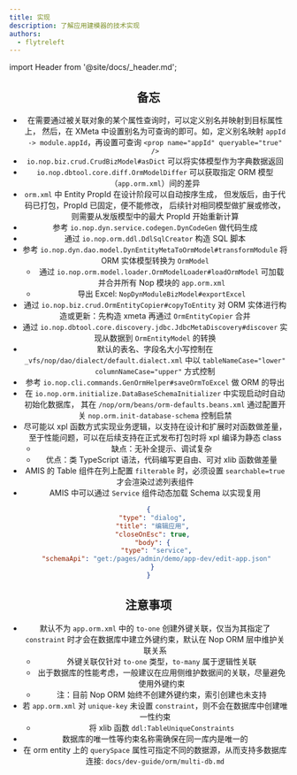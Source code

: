 ```yaml
---
title: 实现
description: 了解应用建模器的技术实现
authors:
  - flytreleft
---
```


import Header from '@site/docs/\_header.md';

<Header />

## 备忘

- 在需要通过被关联对象的某个属性查询时，可以定义别名并映射到目标属性上，
  然后，在 XMeta 中设置别名为可查询的即可。如，定义别名映射
  `appId -> module.appId`，再设置可查询
  `<prop name="appId" queryable="true" />`
- `io.nop.biz.crud.CrudBizModel#asDict` 可以将实体模型作为字典数据返回
- `io.nop.dbtool.core.diff.OrmModelDiffer` 可以获取指定
  ORM 模型（`app.orm.xml`）间的差异
- `orm.xml` 中 Entity PropId 在设计阶段可以自动按序生成，
  但发版后，由于代码已打包，PropId 已固定，便不能修改，
  后续针对相同模型做扩展或修改，则需要从发版模型中的最大 PropId 开始重新计算
- 参考 `io.nop.dyn.service.codegen.DynCodeGen` 做代码生成
- 通过 `io.nop.orm.ddl.DdlSqlCreator` 构造 SQL 脚本
- 参考 `io.nop.dyn.dao.model.DynEntityMetaToOrmModel#transformModule`
  将 ORM 实体模型转换为 `OrmModel`
  - 通过 `io.nop.orm.model.loader.OrmModelLoader#loadOrmModel`
    可加载并合并所有 Nop 模块的 `app.orm.xml`
  - 导出 Excel: `NopDynModuleBizModel#exportExcel`
- 通过 `io.nop.biz.crud.OrmEntityCopier#copyToEntity`
  对 ORM 实体进行构造或更新：先构造 xmeta 再通过 `OrmEntityCopier` 合并
- 通过 `io.nop.dbtool.core.discovery.jdbc.JdbcMetaDiscovery#discover`
  实现从数据到 `OrmEntityModel` 的转换
- 默认的表名、字段名大小写控制在 `_vfs/nop/dao/dialect/default.dialect.xml`
  中以 `tableNameCase="lower" columnNameCase="upper"` 方式控制
- 参考 `io.nop.cli.commands.GenOrmHelper#saveOrmToExcel` 做 ORM 的导出
- 在 `io.nop.orm.initialize.DataBaseSchemaInitializer` 中实现启动时自动初始化数据库，
  其在 `/nop/orm/beans/orm-defaults.beans.xml` 通过配置开关
  `nop.orm.init-database-schema` 控制启禁
- 尽可能以 xpl 函数方式实现业务逻辑，以支持在设计和扩展时对函数做差量，
  至于性能问题，可以在后续支持在正式发布打包时将 xpl 编译为静态 class
  - 缺点：无补全提示、调试复杂
  - 优点：类 TypeScript 语法，代码编写更自由、可对 xlib 函数做差量
- AMIS 的 Table 组件在列上配置 `filterable` 时，必须设置
  `searchable=true` 才会渲染过滤列表组件
- AMIS 中可以通过 `Service` 组件动态加载 Schema 以实现复用

```json
{
  "type": "dialog",
  "title": "编辑应用",
  "closeOnEsc": true,
  "body": {
    "type": "service",
    "schemaApi": "get:/pages/admin/demo/app-dev/edit-app.json"
  }
}
```

## 注意事项

- 默认不为 `app.orm.xml` 中的 `to-one` 创建外键关联，仅当为其指定了
  `constraint` 时才会在数据库中建立外键约束，默认在 Nop ORM 层中维护关联关系
  - 外键关联仅针对 `to-one` 类型，`to-many` 属于逻辑性关联
  - 出于数据库的性能考虑，一般建议在应用侧维护数据间的关联，尽量避免使用外键约束
  - 注：目前 Nop ORM 始终不创建外键约束，索引创建也未支持
- 若 `app.orm.xml` 对 `unique-key` 未设置 `constraint`，则不会在数据库中创建唯一性约束
  - 将 xlib 函数 `ddl:TableUniqueConstraints`
- 数据库的唯一性等约束名称需确保在同一库内是唯一的
- 在 orm entity 上的 `querySpace` 属性可指定不同的数据源，从而支持多数据库连接:
  `docs/dev-guide/orm/multi-db.md`
